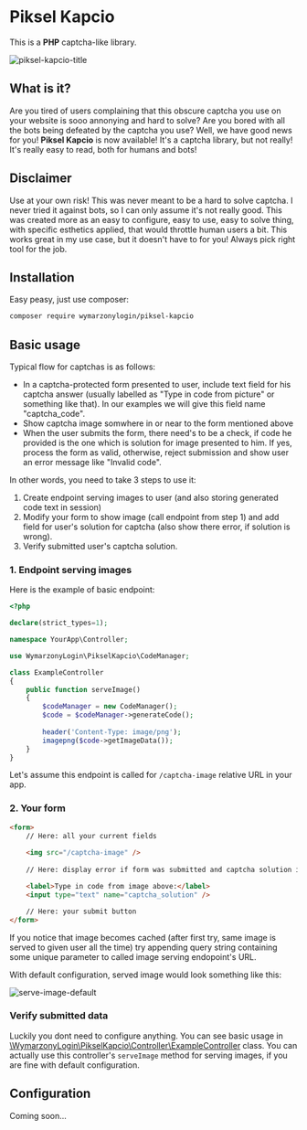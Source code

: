 # Piksel Kapcio
This is a **PHP** captcha-like library.

![piksel-kapcio-title](https://wymarzonylog.in/img/github/piksel-kapcio/piksel-kapcio-title.png)

## What is it?
Are you tired of users complaining that this obscure captcha you use on your website is sooo annonying 
and hard to solve? Are you bored with all the bots being defeated by the captcha you use? 
Well, we have good news for you! **Piksel Kapcio** is now available! It's a captcha library,
but not really! It's really easy to read, both for humans and bots! 
## Disclaimer
Use at your own risk!
This was never meant to be a hard to solve captcha. I never tried it against bots, so 
I can only assume it's not really good. This was created more as an easy to configure,
easy to use, easy to solve thing, with specific esthetics applied, that would throttle human users a bit.
This works great in my use case, but it doesn't have to for you! Always pick right tool for the job.
## Installation
Easy peasy, just use composer:
```bash
composer require wymarzonylogin/piksel-kapcio
```
## Basic usage
Typical flow for captchas is as follows:
- In a captcha-protected form presented to user, include text field for his captcha answer (usually labelled as "Type in code from picture" or something like that). In our examples we will give this field name "captcha_code".
- Show captcha image somwhere in or near to the form mentioned above
- When the user submits the form, there need's to be a check, if code he provided is the one which is solution for image presented to him. If yes, process the form as valid, otherwise, reject submission and show user an error message like "Invalid code".

In other words, you need to take 3 steps to use it:
1. Create endpoint serving images to user (and also storing generated code text in session)
2. Modify your form to show image (call endpoint from step 1) and add field for user's solution for captcha (also show there error, if solution is wrong).
3. Verify submitted user's captcha solution.

### 1. Endpoint serving images
Here is the example of basic endpoint:
```php
<?php

declare(strict_types=1);

namespace YourApp\Controller;

use WymarzonyLogin\PikselKapcio\CodeManager;

class ExampleController
{
    public function serveImage()
    {
        $codeManager = new CodeManager();
        $code = $codeManager->generateCode();
        
        header('Content-Type: image/png');
        imagepng($code->getImageData());
    }
}
```
Let's assume this endpoint is called for `/captcha-image` relative URL in your app.
### 2. Your form
```html
<form>
	// Here: all your current fields
	
	<img src="/captcha-image" />
	
	// Here: display error if form was submitted and captcha solution is wrong (how to do it - depends on your templating engine)

	<label>Type in code from image above:</label>
	<input type="text" name="captcha_solution" />

	// Here: your submit button
</form>
```

If you notice that image becomes cached (after first try, same image is served to given user all the time) try appending query string containing some unique parameter to called image serving endopoint's URL.

With default configuration, served image would look something like this:

![serve-image-default](https://wymarzonylog.in/img/github/piksel-kapcio/serve-image-default.png)

### Verify submitted data

Luckily you dont need to configure anything. You can see basic usage in [\WymarzonyLogin\PikselKapcio\Controller\ExampleController](https://github.com/wymarzonylogin/piksel-kapcio/blob/master/src/Controller/ExampleController.php) class. You can actually use this controller's `serveImage` method  for serving images, if you are fine with default configuration.

## Configuration
Coming soon...
